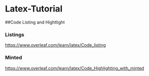 # Latex-Tutorial

##Code Listing and Hightlight
### Listings
https://www.overleaf.com/learn/latex/Code_listing
### Minted
https://www.overleaf.com/learn/latex/Code_Highlighting_with_minted
